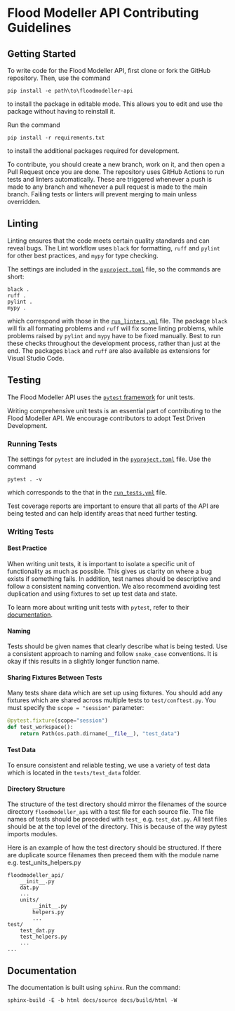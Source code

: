 # Flood Modeller API Contributing Guidelines

## Getting Started
To write code for the Flood Modeller API, first clone or fork the GitHub repository.
Then, use the command
```shell
pip install -e path\to\floodmodeller-api
```
to install the package in editable mode.
This allows you to edit and use the package without having to reinstall it.

Run the command
```shell
pip install -r requirements.txt
```
to install the additional packages required for development.

To contribute, you should create a new branch, work on it, and then open a Pull Request once you are done.
The repository uses GitHub Actions to run tests and linters automatically.
These are triggered whenever a push is made to any branch and whenever a pull request is made to the main branch.
Failing tests or linters will prevent merging to main unless overridden.

## Linting
Linting ensures that the code meets certain quality standards and can reveal bugs.
The Lint workflow uses `black` for formatting, `ruff` and `pylint` for other best practices, and `mypy` for type checking.

The settings are included in the [`pyproject.toml`](pyproject.toml) file, so the commands are short:
```shell
black .
ruff .
pylint .
mypy .
```
which correspond with those in the [`run_linters.yml`](.github/workflows/run_linters.yml) file.
The package `black` will fix all formating problems and `ruff` will fix some linting problems, while problems raised by `pylint` and `mypy` have to be fixed manually.
Best to run these checks throughout the development process, rather than just at the end.
The packages `black` and `ruff` are also available as extensions for Visual Studio Code.


## Testing
The Flood Modeller API uses the [`pytest` framework](https://docs.pytest.org/) for unit tests. 

Writing comprehensive unit tests is an essential part of contributing to the Flood Modeller API.
We encourage contributors to adopt Test Driven Development.


### Running Tests
The settings for `pytest` are included in the [`pyproject.toml`](pyproject.toml) file.
Use the command
```shell
pytest . -v
```
which corresponds to the that in the [`run_tests.yml`](.github/workflows/run_tests.yml) file.

Test coverage reports are important to ensure that all parts of the API are being tested and can help identify areas that need further testing.


### Writing Tests 

#### Best Practice
When writing unit tests, it is important to isolate a specific unit of functionality as much as possible.
This gives us clarity on where a bug exists if something fails.
In addition, test names should be descriptive and follow a consistent naming convention. We also recommend avoiding test duplication and using fixtures to set up test data and state.

To learn more about writing unit tests with `pytest`, refer to their [documentation](https://docs.pytest.org/en/6.2.x/contents.html).

#### Naming 

Tests should be given names that clearly describe what is being tested.
Use a consistent approach to naming and follow `snake_case` conventions.
It is okay if this results in a slightly longer function name.


#### Sharing Fixtures Between Tests

Many tests share data which are set up using fixtures.
You should add any fixtures which are shared across multiple tests to `test/conftest.py`.
You must specify the `scope = "session"` parameter:
```python
@pytest.fixture(scope="session")
def test_workspace():
    return Path(os.path.dirname(__file__), "test_data")
```

#### Test Data
To ensure consistent and reliable testing, we use a variety of test data which is located in the `tests/test_data` folder. 

#### Directory Structure
The structure of the test directory should mirror the filenames of the source directory `floodmodeller_api` with a test file for each source file.
The file names of tests should be preceded with `test_` e.g. `test_dat.py`.
All test files should be at the top level of the directory.
This is because of the way pytest imports modules.

Here is an example of how the test directory should be structured.
If there are duplicate source filenames then preceed them with the module name e.g. test_units_helpers.py
```
floodmodeller_api/
    __init__.py
    dat.py
    ...
    units/
        __init__.py
        helpers.py
        ...
test/
    test_dat.py
    test_helpers.py
    ...
...
```

## Documentation
The documentation is built using `sphinx`.
Run the command:
```shell
sphinx-build -E -b html docs/source docs/build/html -W
```